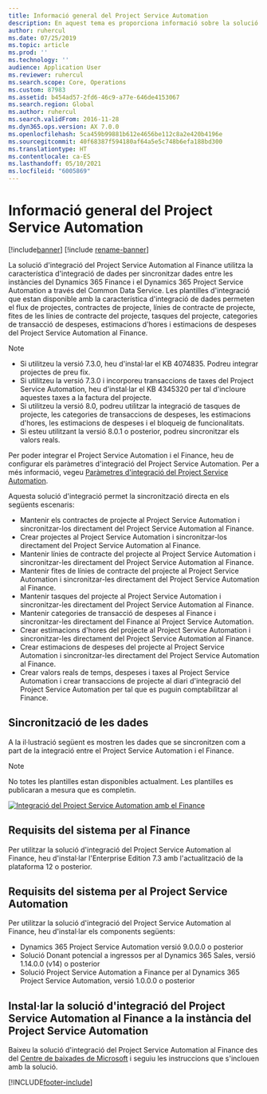 ```yaml
---
title: Informació general del Project Service Automation
description: En aquest tema es proporciona informació sobre la solució d'integració del Dynamics 365 Project Service Automation al Dynamics 365 Finance.
author: ruhercul
ms.date: 07/25/2019
ms.topic: article
ms.prod: ''
ms.technology: ''
audience: Application User
ms.reviewer: ruhercul
ms.search.scope: Core, Operations
ms.custom: 87983
ms.assetid: b454ad57-2fd6-46c9-a77e-646de4153067
ms.search.region: Global
ms.author: ruhercul
ms.search.validFrom: 2016-11-28
ms.dyn365.ops.version: AX 7.0.0
ms.openlocfilehash: 5ca459b99881b612e4656be112c8a2e420b4196e
ms.sourcegitcommit: 40f68387f594180af64a5e5c748b6efa188bd300
ms.translationtype: HT
ms.contentlocale: ca-ES
ms.lasthandoff: 05/10/2021
ms.locfileid: "6005869"
---
```

# <a name="project-service-automation-overview"></a>Informació general del Project Service Automation

[!include[banner](../includes/banner.md)]
[!include [rename-banner](~/includes/cc-data-platform-banner.md)]

La solució d'integració del Project Service Automation al Finance utilitza la característica d'integració de dades per sincronitzar dades entre les instàncies del Dynamics 365 Finance i el Dynamics 365 Project Service Automation a través del Common Data Service. Les plantilles d'integració que estan disponible amb la característica d'integració de dades permeten el flux de projectes, contractes de projecte, línies de contracte de projecte, fites de les línies de contracte del projecte, tasques del projecte, categories de transacció de despeses, estimacions d'hores i estimacions de despeses del Project Service Automation al Finance.

> [!NOTE]
> - Si utilitzeu la versió 7.3.0, heu d'instal·lar el KB 4074835. Podreu integrar projectes de preu fix.
> - Si utilitzeu la versió 7.3.0 i incorporeu transaccions de taxes del Project Service Automation, heu d'instal·lar el KB 4345320 per tal d'incloure aquestes taxes a la factura del projecte.
> - Si utilitzeu la versió 8.0, podreu utilitzar la integració de tasques de projecte, les categories de transaccions de despeses, les estimacions d'hores, les estimacions de despeses i el bloqueig de funcionalitats.
> - Si esteu utilitzant la versió 8.0.1 o posterior, podreu sincronitzar els valors reals.

Per poder integrar el Project Service Automation i el Finance, heu de configurar els paràmetres d'integració del Project Service Automation. Per a més informació, vegeu [Paràmetres d'integració del Project Service Automation](PSA-parameters.md).

Aquesta solució d'integració permet la sincronització directa en els següents escenaris:

- Mantenir els contractes de projecte al Project Service Automation i sincronitzar-los directament del Project Service Automation al Finance.
- Crear projectes al Project Service Automation i sincronitzar-los directament del Project Service Automation al Finance.
- Mantenir línies de contracte del projecte al Project Service Automation i sincronitzar-les directament del Project Service Automation al Finance.
- Mantenir fites de línies de contracte del projecte al Project Service Automation i sincronitzar-les directament del Project Service Automation al Finance.
- Mantenir tasques del projecte al Project Service Automation i sincronitzar-les directament del Project Service Automation al Finance.
- Mantenir categories de transacció de despeses al Finance i sincronitzar-les directament del Finance al Project Service Automation.
- Crear estimacions d'hores del projecte al Project Service Automation i sincronitzar-les directament del Project Service Automation al Finance.
- Crear estimacions de despeses del projecte al Project Service Automation i sincronitzar-les directament del Project Service Automation al Finance.
- Crear valors reals de temps, despeses i taxes al Project Service Automation i crear transaccions de projecte al diari d'integració del Project Service Automation per tal que es puguin comptabilitzar al Finance.

## <a name="data-synchronization"></a>Sincronització de les dades

A la il·lustració següent es mostren les dades que se sincronitzen com a part de la integració entre el Project Service Automation i el Finance.

> [!NOTE]
> No totes les plantilles estan disponibles actualment. Les plantilles es publicaran a mesura que es completin.

[![Integració del Project Service Automation amb el Finance](./media/PSA-integration.png)](./media/PSA-integration.png)

## <a name="system-requirements-for-finance"></a>Requisits del sistema per al Finance

Per utilitzar la solució d'integració del Project Service Automation al Finance, heu d'instal·lar l'Enterprise Edition 7.3 amb l'actualització de la plataforma 12 o posterior.

## <a name="system-requirements-for-project-service-automation"></a>Requisits del sistema per al Project Service Automation

Per utilitzar la solució d'integració del Project Service Automation al Finance, heu d'instal·lar els components següents:

- Dynamics 365 Project Service Automation versió 9.0.0.0 o posterior
- Solució Donant potencial a ingressos per al Dynamics 365 Sales, versió 1.14.0.0 (v14) o posterior
- Solució Project Service Automation a Finance per al Dynamics 365 Project Service Automation, versió 1.0.0.0 o posterior

## <a name="install-the-project-service-automation-to-finance-integration-solution-in-your-project-service-automation-instance"></a>Instal·lar la solució d'integració del Project Service Automation al Finance a la instància del Project Service Automation

Baixeu la solució d'integració del Project Service Automation al Finance des del [Centre de baixades de Microsoft](https://www.microsoft.com/download/details.aspx?id=57016) i seguiu les instruccions que s'inclouen amb la solució.


[!INCLUDE[footer-include](../includes/footer-banner.md)]